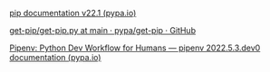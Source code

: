 [pip documentation v22.1 (pypa.io)](https://pip.pypa.io/en/stable/)

[get-pip/get-pip.py at main · pypa/get-pip · GitHub](https://github.com/pypa/get-pip/blob/main/public/2.7/get-pip.py)

[Pipenv: Python Dev Workflow for Humans — pipenv 2022.5.3.dev0 documentation (pypa.io)](https://pipenv.pypa.io/en/latest/#install-pipenv-today)